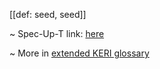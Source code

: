 [[def: seed, seed]]

~ Spec-Up-T link: <a href='https://weboftrust.github.io/WOT-terms/docs/glossary/seed'>here</a>

~ More in <a href="https://weboftrust.github.io/WOT-terms/docs/glossary/seed">extended KERI glossary</a>
